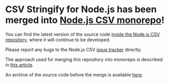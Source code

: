 
# CSV Stringify for Node.js has been merged into [Node.js CSV monorepo](https://github.com/adaltas/node-csv)!

You can find the latest version of the source code [inside the Node.js CSV repository](https://github.com/adaltas/node-csv/tree/master/packages/csv-stringify), where it will continue to be developed.

Please report any bugs to the Node.js CSV [issue tracker](https://github.com/adaltas/node-csv/issues) directly.

The approach used for merging this repository into monorepo is described in [this article](https://www.adaltas.com/en/2021/05/21/js-monorepos-merging-git-repositories/).

An archive of the source code before the merge is available [here](../../tree/archive).
